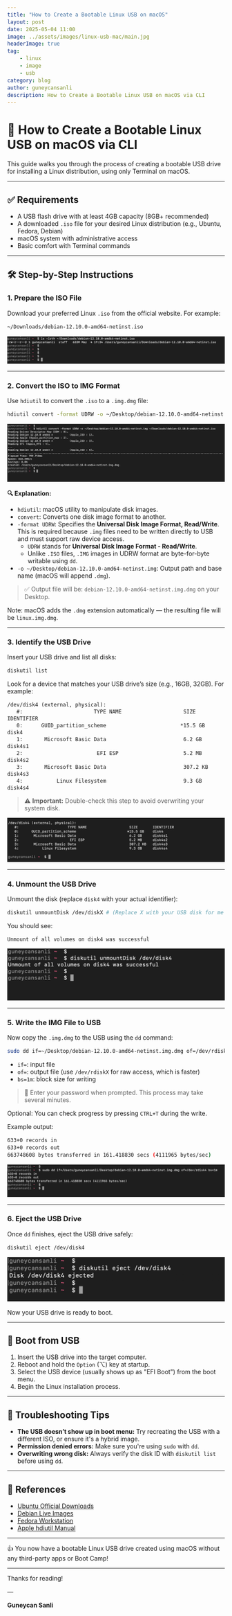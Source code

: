 ```yaml
---
title: "How to Create a Bootable Linux USB on macOS"
layout: post
date: 2025-05-04 11:00
image: ../assets/images/linux-usb-mac/main.jpg
headerImage: true
tag:
    - linux
    - image
    - usb
category: blog
author: guneycansanli
description: How to Create a Bootable Linux USB on macOS via CLI
---
```


# 🐧 How to Create a Bootable Linux USB on macOS via CLI

This guide walks you through the process of creating a bootable USB drive for installing a Linux distribution, using only Terminal on macOS.

---

## ✅ Requirements

- A USB flash drive with at least 4GB capacity (8GB+ recommended)
- A downloaded `.iso` file for your desired Linux distribution (e.g., Ubuntu, Fedora, Debian)
- macOS system with administrative access
- Basic comfort with Terminal commands

---

## 🛠 Step-by-Step Instructions

### 1. Prepare the ISO File

Download your preferred Linux `.iso` from the official website. For example:

```bash
~/Downloads/debian-12.10.0-amd64-netinst.iso
```

![usb][1]

---

### 2. Convert the ISO to IMG Format

Use `hdiutil` to convert the `.iso` to a `.img.dmg` file:

```bash
hdiutil convert -format UDRW -o ~/Desktop/debian-12.10.0-amd64-netinst.img ~/Downloads/debian-12.10.0-amd64-netinst.iso
```

![usb][2]

**🔍 Explanation:**

- `hdiutil`: macOS utility to manipulate disk images.
- `convert`: Converts one disk image format to another.
- `-format UDRW`: Specifies the **Universal Disk Image Format, Read/Write**. This is required because `.img` files need to be written directly to USB and must support raw device access.
    - `UDRW` stands for **Universal Disk Image Format - Read/Write**.
    - Unlike `.ISO` files, `.IMG` images in UDRW format are byte-for-byte writable using `dd`.
- `-o ~/Desktop/debian-12.10.0-amd64-netinst.img`: Output path and base name (macOS will append `.dmg`).

> ✅ Output file will be: `debian-12.10.0-amd64-netinst.img.dmg` on your Desktop.

Note: macOS adds the `.dmg` extension automatically — the resulting file will be `linux.img.dmg`.

---

### 3. Identify the USB Drive

Insert your USB drive and list all disks:

```bash
diskutil list
```

Look for a device that matches your USB drive’s size (e.g., 16GB, 32GB). For example:

```
/dev/disk4 (external, physical):
   #:                       TYPE NAME                    SIZE       IDENTIFIER
   0:      GUID_partition_scheme                        *15.5 GB    disk4
   1:       Microsoft Basic Data                         6.2 GB     disk4s1
   2:                        EFI ESP                     5.2 MB     disk4s2
   3:       Microsoft Basic Data                         307.2 KB   disk4s3
   4:           Linux Filesystem                         9.3 GB     disk4s4
```

> ⚠️ **Important:** Double-check this step to avoid overwriting your system disk.

![usb][3]

---

### 4. Unmount the USB Drive

Unmount the disk (replace `disk4` with your actual identifier):

```bash
diskutil unmountDisk /dev/diskX # (Replace X with your USB disk for me "5")
```

You should see:

```
Unmount of all volumes on disk4 was successful
```

![usb][4]

---

### 5. Write the IMG File to USB

Now copy the `.img.dmg` to the USB using the `dd` command:

```bash
sudo dd if=~/Desktop/debian-12.10.0-amd64-netinst.img.dmg of=/dev/rdisk4 bs=1m
```

- `if=`: input file
- `of=`: output file (use `/dev/rdiskX` for raw access, which is faster)
- `bs=1m`: block size for writing

> 🔐 Enter your password when prompted. This process may take several minutes.

Optional: You can check progress by pressing `CTRL+T` during the write.

Example output:

```bash
633+0 records in
633+0 records out
663748608 bytes transferred in 161.418830 secs (4111965 bytes/sec)
```

![usb][5]

---

### 6. Eject the USB Drive

Once `dd` finishes, eject the USB drive safely:

```bash
diskutil eject /dev/disk4
```

![usb][6]

Now your USB drive is ready to boot.

---

## 🚀 Boot from USB

1. Insert the USB drive into the target computer.
2. Reboot and hold the `Option` (⌥) key at startup.
3. Select the USB device (usually shows up as "EFI Boot") from the boot menu.
4. Begin the Linux installation process.

---

## 🧪 Troubleshooting Tips

- **The USB doesn’t show up in boot menu:** Try recreating the USB with a different ISO, or ensure it's a hybrid image.
- **Permission denied errors:** Make sure you're using `sudo` with `dd`.
- **Overwriting wrong disk:** Always verify the disk ID with `diskutil list` before using `dd`.

---

## 🔗 References

- [Ubuntu Official Downloads](https://ubuntu.com/download)
- [Debian Live Images](https://www.debian.org/CD/live/)
- [Fedora Workstation](https://getfedora.org/)
- [Apple hdiutil Manual](https://ss64.com/osx/hdiutil.html)

---

👍 You now have a bootable Linux USB drive created using macOS without any third-party apps or Boot Camp!

---

Thanks for reading!

—

**Guneycan Sanli**


[1]: ../assets/images/linux-usb-mac/usb-1.jpg
[2]: ../assets/images/linux-usb-mac/usb-2.jpg
[3]: ../assets/images/linux-usb-mac/usb-3.jpg
[4]: ../assets/images/linux-usb-mac/usb-4.jpg
[5]: ../assets/images/linux-usb-mac/usb-5.jpg
[6]: ../assets/images/linux-usb-mac/usb-6.jpg

